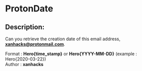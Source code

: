 
# ProtonDate
## Description:
Can you retrieve the creation date of this email address, **xanhacks@protonmail.com**.

Format : **Hero{time_stamp}** or **Hero{YYYY-MM-DD}** (example : Hero{2020-03-22})<br>
Author : **xanhacks**

